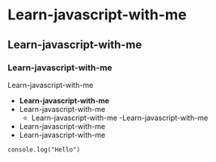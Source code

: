 # Learn-javascript-with-me
## Learn-javascript-with-me
### Learn-javascript-with-me

Learn-javascript-with-me

- **Learn-javascript-with-me**
- Learn-javascript-with-me
    - Learn-javascript-with-me
        -Learn-javascript-with-me
- Learn-javascript-with-me
- Learn-javascript-with-me


```
console.log("Hello")
```